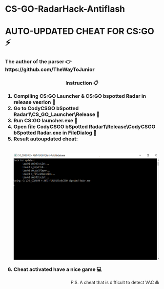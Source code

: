 # CS-GO-RadarHack-Antiflash
<h1>AUTO-UPDATED CHEAT FOR CS:GO ⚡
<h3>The author of the parser 👉 https://github.com/TheWayToJunior<h3>
  </h1>
<h3>
  <p align ="center">Instruction 📋 </p>
<ol>
<li>Compiling CS:GO Launcher & CS:GO bspotted Radar in release vesrion 🔨</li>
<li>Go to CodyCSGO bSpotted Radar1\СS_GO_Launcher\Release 💨</li>
<li>Run CS:GO launcher.exe 🌌</li>
<li>Open file CodyCSGO bSpotted Radar1\Release\CodyCSGO bSpotted Radar.exe in FileDialog 📁</li>
 <li> Result autoupdated cheat: </li>
<br>
  <p align = "center">
<img src="FirstScreen.png" width="600px" height="350px"/> 
 <br>
<li>Cheat activated have a nice game 💻</li>
</ol>
</h3>
<p align = "right">
P.S. A cheat that is difficult to detect VAC 🚔 
</p>
